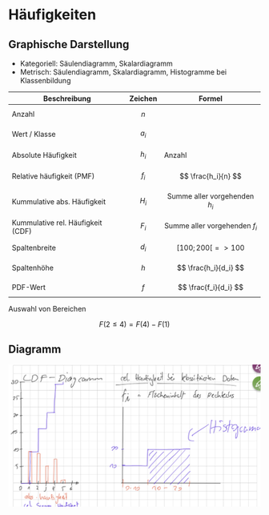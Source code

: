 # Häufigkeiten

## Graphische Darstellung

- Kategoriell: Säulendiagramm, Skalardiagramm
- Metrisch: Säulendiagramm, Skalardiagramm, Histogramme bei Klassenbildung



| Beschreibung   | Zeichen | Formel |
| -------- | ----------- | --- |
| Anzahl | $$ n $$| |
| Wert / Klasse | $$ a_i $$ | |
| Absolute Häufigkeit | $$ h_i $$ | Anzahl |
| Relative häufigkeit (PMF) | $$ f_i $$ | $$ \frac{h_i}{n} $$ |
| Kummulative abs. Häufigkeit | $$ H_i $$ | $$ \text{Summe aller vorgehenden } h_i $$ |
| Kummulative rel. Häufigkeit (CDF) | $$ F_i $$ | $$ \text{Summe aller vorgehenden } f_i $$ |
| Spaltenbreite | $$ d_i $$ | $$ [100;200[ => 100 $$ |
| Spaltenhöhe | $$ h $$ | $$ \frac{h_i}{d_i} $$ |
| PDF-Wert | $$ f $$ | $$ \frac{f_i}{d_i} $$ |

Auswahl von Bereichen 

$$ F(2 \leq 4) = F(4) - F(1) $$

## Diagramm
![](HS2/STS/01_DeskriptiveStatistik/images//651CA757-23E2-4B3D-9131-AE2C418A98FC.jpeg)